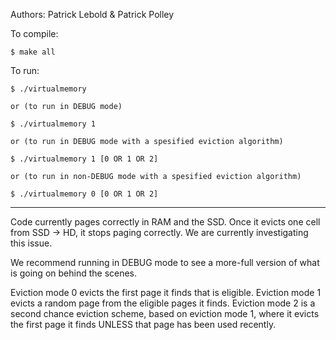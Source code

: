 Authors: Patrick Lebold & Patrick Polley

To compile:

	$ make all
	
To run:

	$ ./virtualmemory
	
	or (to run in DEBUG mode)
	
	$ ./virtualmemory 1

	or (to run in DEBUG mode with a spesified eviction algorithm)
	
	$ ./virtualmemory 1 [0 OR 1 OR 2]

	or (to run in non-DEBUG mode with a spesified eviction algorithm)
	
	$ ./virtualmemory 0 [0 OR 1 OR 2]
	
---------

Code currently pages correctly in RAM and the SSD. Once it evicts one cell from SSD -> HD, it stops paging correctly.
We are currently investigating this issue.

We recommend running in DEBUG mode to see a more-full version of what is going on behind the scenes.

Eviction mode 0 evicts the first page it finds that is eligible.
Eviction mode 1 evicts a random page from the eligible pages it finds.
Eviction mode 2 is a second chance eviction scheme, based on eviction mode 1, where it evicts the first page it finds UNLESS that page has been used recently.
